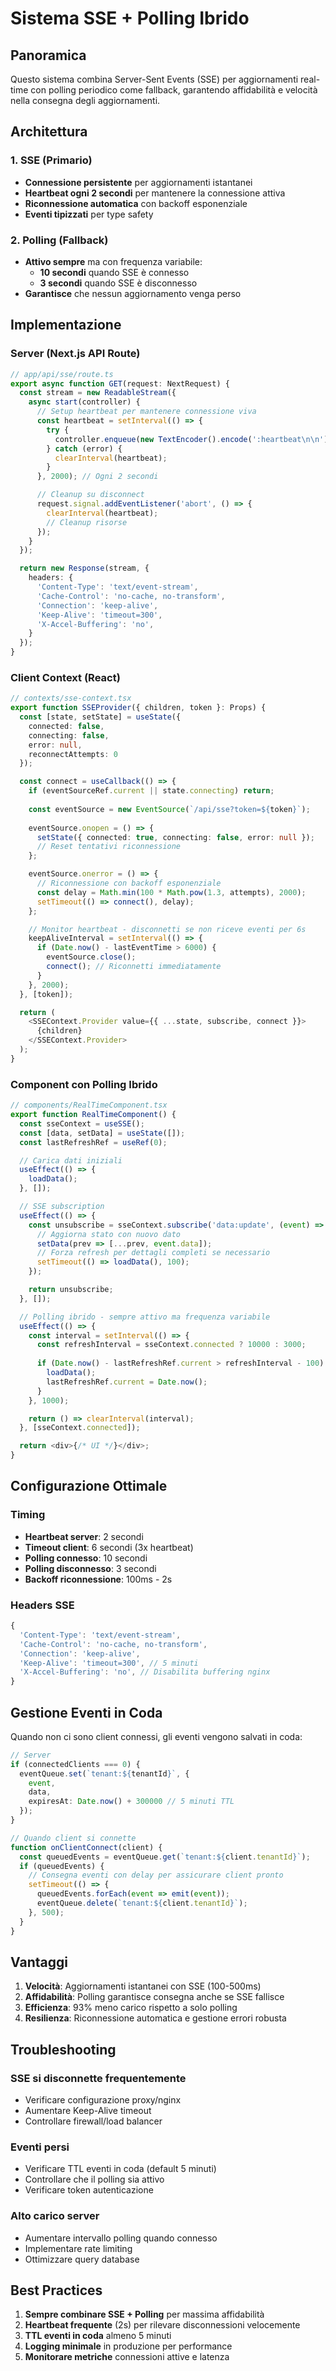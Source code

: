 # Sistema SSE + Polling Ibrido

## Panoramica

Questo sistema combina Server-Sent Events (SSE) per aggiornamenti real-time con polling periodico come fallback, garantendo affidabilità e velocità nella consegna degli aggiornamenti.

## Architettura

### 1. SSE (Primario)
- **Connessione persistente** per aggiornamenti istantanei
- **Heartbeat ogni 2 secondi** per mantenere la connessione attiva
- **Riconnessione automatica** con backoff esponenziale
- **Eventi tipizzati** per type safety

### 2. Polling (Fallback)
- **Attivo sempre** ma con frequenza variabile:
  - **10 secondi** quando SSE è connesso
  - **3 secondi** quando SSE è disconnesso
- **Garantisce** che nessun aggiornamento venga perso

## Implementazione

### Server (Next.js API Route)

```typescript
// app/api/sse/route.ts
export async function GET(request: NextRequest) {
  const stream = new ReadableStream({
    async start(controller) {
      // Setup heartbeat per mantenere connessione viva
      const heartbeat = setInterval(() => {
        try {
          controller.enqueue(new TextEncoder().encode(':heartbeat\n\n'));
        } catch (error) {
          clearInterval(heartbeat);
        }
      }, 2000); // Ogni 2 secondi

      // Cleanup su disconnect
      request.signal.addEventListener('abort', () => {
        clearInterval(heartbeat);
        // Cleanup risorse
      });
    }
  });

  return new Response(stream, {
    headers: {
      'Content-Type': 'text/event-stream',
      'Cache-Control': 'no-cache, no-transform',
      'Connection': 'keep-alive',
      'Keep-Alive': 'timeout=300',
      'X-Accel-Buffering': 'no',
    }
  });
}
```

### Client Context (React)

```typescript
// contexts/sse-context.tsx
export function SSEProvider({ children, token }: Props) {
  const [state, setState] = useState({
    connected: false,
    connecting: false,
    error: null,
    reconnectAttempts: 0
  });

  const connect = useCallback(() => {
    if (eventSourceRef.current || state.connecting) return;
    
    const eventSource = new EventSource(`/api/sse?token=${token}`);
    
    eventSource.onopen = () => {
      setState({ connected: true, connecting: false, error: null });
      // Reset tentativi riconnessione
    };

    eventSource.onerror = () => {
      // Riconnessione con backoff esponenziale
      const delay = Math.min(100 * Math.pow(1.3, attempts), 2000);
      setTimeout(() => connect(), delay);
    };

    // Monitor heartbeat - disconnetti se non riceve eventi per 6s
    keepAliveInterval = setInterval(() => {
      if (Date.now() - lastEventTime > 6000) {
        eventSource.close();
        connect(); // Riconnetti immediatamente
      }
    }, 2000);
  }, [token]);

  return (
    <SSEContext.Provider value={{ ...state, subscribe, connect }}>
      {children}
    </SSEContext.Provider>
  );
}
```

### Component con Polling Ibrido

```typescript
// components/RealTimeComponent.tsx
export function RealTimeComponent() {
  const sseContext = useSSE();
  const [data, setData] = useState([]);
  const lastRefreshRef = useRef(0);

  // Carica dati iniziali
  useEffect(() => {
    loadData();
  }, []);

  // SSE subscription
  useEffect(() => {
    const unsubscribe = sseContext.subscribe('data:update', (event) => {
      // Aggiorna stato con nuovo dato
      setData(prev => [...prev, event.data]);
      // Forza refresh per dettagli completi se necessario
      setTimeout(() => loadData(), 100);
    });

    return unsubscribe;
  }, []);

  // Polling ibrido - sempre attivo ma frequenza variabile
  useEffect(() => {
    const interval = setInterval(() => {
      const refreshInterval = sseContext.connected ? 10000 : 3000;
      
      if (Date.now() - lastRefreshRef.current > refreshInterval - 100) {
        loadData();
        lastRefreshRef.current = Date.now();
      }
    }, 1000);

    return () => clearInterval(interval);
  }, [sseContext.connected]);

  return <div>{/* UI */}</div>;
}
```

## Configurazione Ottimale

### Timing
- **Heartbeat server**: 2 secondi
- **Timeout client**: 6 secondi (3x heartbeat)
- **Polling connesso**: 10 secondi
- **Polling disconnesso**: 3 secondi
- **Backoff riconnessione**: 100ms - 2s

### Headers SSE
```typescript
{
  'Content-Type': 'text/event-stream',
  'Cache-Control': 'no-cache, no-transform',
  'Connection': 'keep-alive',
  'Keep-Alive': 'timeout=300', // 5 minuti
  'X-Accel-Buffering': 'no', // Disabilita buffering nginx
}
```

## Gestione Eventi in Coda

Quando non ci sono client connessi, gli eventi vengono salvati in coda:

```typescript
// Server
if (connectedClients === 0) {
  eventQueue.set(`tenant:${tenantId}`, {
    event,
    data,
    expiresAt: Date.now() + 300000 // 5 minuti TTL
  });
}

// Quando client si connette
function onClientConnect(client) {
  const queuedEvents = eventQueue.get(`tenant:${client.tenantId}`);
  if (queuedEvents) {
    // Consegna eventi con delay per assicurare client pronto
    setTimeout(() => {
      queuedEvents.forEach(event => emit(event));
      eventQueue.delete(`tenant:${client.tenantId}`);
    }, 500);
  }
}
```

## Vantaggi

1. **Velocità**: Aggiornamenti istantanei con SSE (100-500ms)
2. **Affidabilità**: Polling garantisce consegna anche se SSE fallisce
3. **Efficienza**: 93% meno carico rispetto a solo polling
4. **Resilienza**: Riconnessione automatica e gestione errori robusta

## Troubleshooting

### SSE si disconnette frequentemente
- Verificare configurazione proxy/nginx
- Aumentare Keep-Alive timeout
- Controllare firewall/load balancer

### Eventi persi
- Verificare TTL eventi in coda (default 5 minuti)
- Controllare che il polling sia attivo
- Verificare token autenticazione

### Alto carico server
- Aumentare intervallo polling quando connesso
- Implementare rate limiting
- Ottimizzare query database

## Best Practices

1. **Sempre combinare SSE + Polling** per massima affidabilità
2. **Heartbeat frequente** (2s) per rilevare disconnessioni velocemente
3. **TTL eventi in coda** almeno 5 minuti
4. **Logging minimale** in produzione per performance
5. **Monitorare metriche** connessioni attive e latenza